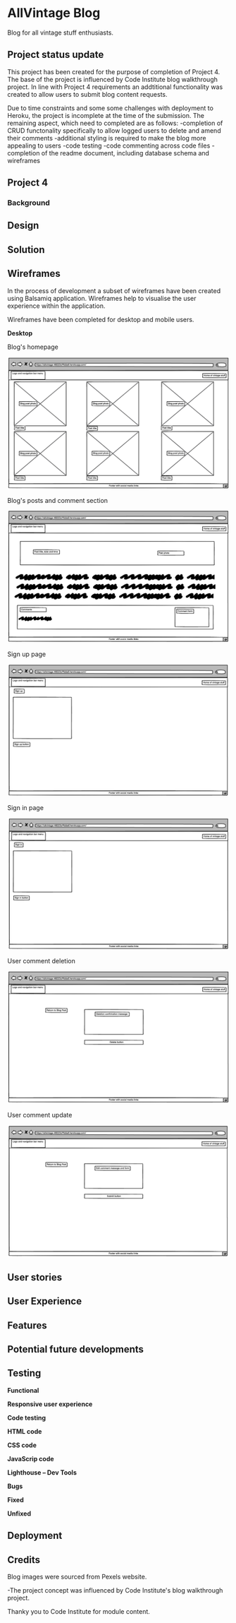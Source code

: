 # AllVintage Blog

Blog for all vintage stuff enthusiasts.

## Project status update

This project has been created for the purpose of completion of Project 4. The base of the project is influenced by Code Institute blog walkthrough project.
In line with Project 4 requirements an addtitional functionality was created to allow users to submit blog content requests.

Due to time constraints and some some challenges with deployment to Heroku, the project is incomplete at the time of the submission.
The remaining aspect, which need to completed are as follows:
-completion of CRUD functonality specifically to allow logged users to delete and amend their comments
-additional styling is required to make the blog more appealing to users
-code testing 
-code commenting across code files
-completion of the readme document, including database schema and wireframes

## Project 4

### Background

## Design 

## Solution 

## Wireframes

In the process of development a subset of wireframes have been created using Balsamiq application.
Wireframes help to visualise the user experience within the application.

Wireframes have been completed for desktop and mobile users.

**Desktop**

Blog's homepage

![homepage](static/wireframes/homepage.png)

Blog's posts and comment section

![post](static/wireframes/post.png)

Sign up page

![signup](static/wireframes/signup.png)

Sign in page

![signin](static/wireframes/signin.png)

User comment deletion

![deletion](static/wireframes/deletion.png)

User comment update

![update](static/wireframes/edit.png)

## User stories 

## User Experience 

## Features 

## Potential future developments

## Testing 

**Functional**

**Responsive user experience**

**Code testing**

**HTML code**

**CSS code**

**JavaScrip code**

**Lighthouse – Dev Tools**

**Bugs**

 **Fixed**

  **Unfixed**

## Deployment


## Credits

Blog images were sourced from Pexels website.

-The project concept was influenced by Code Institute's blog walkthrough project.

Thanky you to Code Institute for module content.


